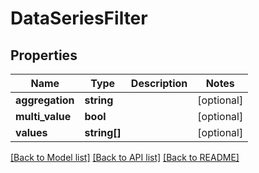# DataSeriesFilter

## Properties
| Name            | Type         | Description | Notes      |
| --------------- | ------------ | ----------- | ---------- |
| **aggregation** | **string**   |             | [optional] |
| **multi_value** | **bool**     |             | [optional] |
| **values**      | **string[]** |             | [optional] |

[[Back to Model list]](../README.md#documentation-for-models) [[Back to API list]](../README.md#documentation-for-api-endpoints) [[Back to README]](../README.md)
